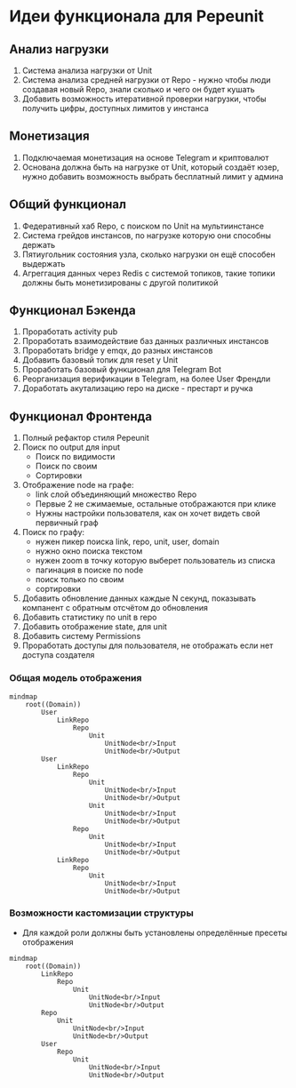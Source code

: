 # Идеи функционала для Pepeunit

## Анализ нагрузки

1. Система анализа нагрузки от Unit
1. Система анализа средней нагрузки от Repo - нужно чтобы люди создавая новый Repo, знали сколько и чего он будет кушать
1. Добавить возможность итеративной проверки нагрузки, чтобы получить цифры, доступных лимитов у инстанса

## Монетизация

1. Подключаемая монетизация на основе Telegram и криптовалют
1. Основана должна быть на нагрузке от Unit, который создаёт юзер, нужно добавить возможность выбрать бесплатный лимит у админа

## Общий функционал

1. Федеративный хаб Repo, c поиском по Unit на мультиинстансе
1. Система грейдов инстансов, по нагрузке которую они способны держать
1. Пятиугольник состояния узла, сколько нагрузки он ещё способен выдержать
1. Агреггация данных через Redis с системой топиков, такие топики должны быть монетизированы с другой политикой

## Функционал Бэкенда

1. Проработать activity pub
1. Проработать взаимодействие баз данных различных инстансов
1. Проработать bridge y emqx, до разных инстансов
1. Добавить базовый топик для reset y Unit
1. Проработать базовый функционал для Telegram Bot
1. Реорганизация верификации в Telegram, на более User Френдли
1. Доработать акутализацию repo на диске - престарт и ручка

## Функционал Фронтенда

1. Полный рефактор стиля Pepeunit
1. Поиск по output для input
    - Поиск по видимости
    - Поиск по своим
    - Сортировки
1. Отображение node на графе:
    - link слой объединяющий множество Repo
    - Первые 2 не сжимаемые, остальные отображаются при клике
    - Нужны настройки пользователя, как он хочет видеть свой первичный граф
1. Поиск по графу:
    - нужен пикер поиска link, repo, unit, user, domain
    - нужно окно поиска текстом
    - нужен zoom в точку которую выберет пользователь из списка
    - пагинация в поиске по node
    - поиск только по своим
    - сортировки
1. Добавить обновление данных каждые N секунд, показывать компанент с обратным отсчётом до обновления
1. Добавить статистику по unit в repo
1. Добавить отображение state, для unit
1. Добавить систему Permissions
1. Проработать доступы для пользователя, не отображать если нет доступа создателя


### Общая модель отображения

```mermaid
mindmap
    root((Domain))
        User
            LinkRepo
                Repo
                    Unit
                        UnitNode<br/>Input
                        UnitNode<br/>Output
        User
            LinkRepo
                Repo
                    Unit
                        UnitNode<br/>Input
                        UnitNode<br/>Output
                    Unit
                        UnitNode<br/>Input
                        UnitNode<br/>Output
                Repo
                    Unit
                        UnitNode<br/>Input
                        UnitNode<br/>Output
            LinkRepo
                Repo
                    Unit
                        UnitNode<br/>Input
                        UnitNode<br/>Output
```

### Возможности кастомизации структуры

- Для каждой роли должны быть установлены определённые пресеты отображения

```mermaid
mindmap
    root((Domain))
        LinkRepo
            Repo
                Unit
                    UnitNode<br/>Input
                    UnitNode<br/>Output
        Repo
            Unit
                UnitNode<br/>Input
                UnitNode<br/>Output
        User
            Repo
                Unit
                    UnitNode<br/>Input
                    UnitNode<br/>Output
```